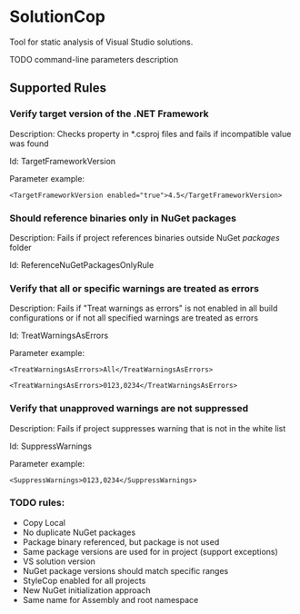 # SolutionCop
Tool for static analysis of Visual Studio solutions. 

TODO command-line parameters description

## Supported Rules

### Verify target version of the .NET Framework

Description: Checks <TargetFrameworkVersion> property in *.csproj files and fails if incompatible value was found

Id: TargetFrameworkVersion

Parameter example:

    <TargetFrameworkVersion enabled="true">4.5</TargetFrameworkVersion>

### Should reference binaries only in NuGet packages

Description: Fails if project references binaries outside NuGet *packages* folder

Id: ReferenceNuGetPackagesOnlyRule

### Verify that all or specific warnings are treated as errors

Description: Fails if "Treat warnings as errors" is not enabled in all build configurations or if not all specified warnings are treated as errors

Id: TreatWarningsAsErrors

Parameter example:

    <TreatWarningsAsErrors>All</TreatWarningsAsErrors>

    <TreatWarningsAsErrors>0123,0234</TreatWarningsAsErrors>

### Verify that unapproved warnings are not suppressed

Description: Fails if project suppresses warning that is not in the white list

Id: SuppressWarnings

Parameter example:

    <SuppressWarnings>0123,0234</SuppressWarnings>

### TODO rules:
* Copy Local
* No duplicate NuGet packages
* Package binary referenced, but package is not used
* Same package versions are used for in project (support exceptions)
* VS solution version
* NuGet package versions should match specific ranges
* StyleCop enabled for all projects
* New NuGet initialization approach
* Same name for Assembly and root namespace